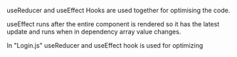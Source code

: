 useReducer and useEffect Hooks are used together for optimising the code.

useEffect runs after the entire component is rendered so it has the latest update and runs when in dependency array value changes.

In "Login.js" useReducer and useEffect hook is used for optimizing